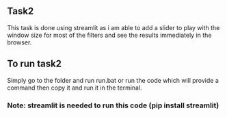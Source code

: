 ## Task2
This task is done using streamlit as i am able to add a slider to play with the window size for most of the filters and see the results immediately in the browser.

## To run task2
Simply go to the folder and run run.bat
or 
run the code which will provide a command then copy it and run it in the terminal.

### Note: streamlit is needed to run this code (pip install streamlit)
